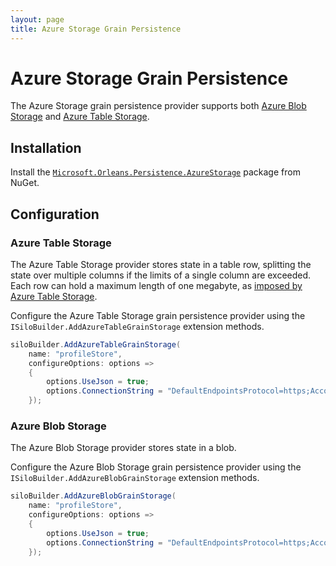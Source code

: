 ```yaml
---
layout: page
title: Azure Storage Grain Persistence
---
```


# Azure Storage Grain Persistence

The Azure Storage grain persistence provider supports both [Azure Blob Storage](https://azure.microsoft.com/en-us/services/storage/blobs/) and [Azure Table Storage](https://azure.microsoft.com/en-us/services/storage/tables/).

## Installation

Install the [`Microsoft.Orleans.Persistence.AzureStorage`](https://www.nuget.org/packages/Microsoft.Orleans.Persistence.AzureStorage) package from NuGet.

## Configuration

### Azure Table Storage

The Azure Table Storage provider stores state in a table row, splitting the state over multiple columns if the limits of a single column are exceeded. Each row can hold a maximum length of one megabyte, as [imposed by Azure Table Storage](https://docs.microsoft.com/en-us/azure/storage/common/storage-scalability-targets#azure-table-storage-scale-targets).

Configure the Azure Table Storage grain persistence provider using the `ISiloBuilder.AddAzureTableGrainStorage` extension methods.

``` csharp
siloBuilder.AddAzureTableGrainStorage(
    name: "profileStore",
    configureOptions: options =>
    {
        options.UseJson = true;
        options.ConnectionString = "DefaultEndpointsProtocol=https;AccountName=data1;AccountKey=SOMETHING1";
    });
```

### Azure Blob Storage

The Azure Blob Storage provider stores state in a blob.

Configure the Azure Blob Storage grain persistence provider using the `ISiloBuilder.AddAzureBlobGrainStorage` extension methods.

``` csharp
siloBuilder.AddAzureBlobGrainStorage(
    name: "profileStore",
    configureOptions: options =>
    {
        options.UseJson = true;
        options.ConnectionString = "DefaultEndpointsProtocol=https;AccountName=data1;AccountKey=SOMETHING1";
    });
```
